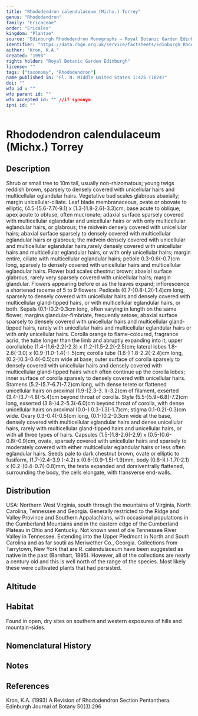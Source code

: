 ```yaml
---
title: "Rhododendron calendulaceum (Michx.) Torrey"
genus: "Rhododendron"
family: "Ericaceae"
order: "Ericales"
kingdom: "Plantae"
source: "Edinburgh Rhododendron Monographs – Royal Botanic Garden Edinburgh"
identifier: "https://data.rbge.org.uk/service/factsheets/Edinburgh_Rhododendron_Monographs.xhtml"
author: "Kron, K.A."
created: "1993"
rights holder: "Royal Botanic Garden Edinburgh"
license: ""
tags: ["taxonomy", "Rhododendron"]
name published in: "Fl. N. Middle United States 1:425 (1824)"
doi: ""
wfo id : ""
wfo parent id: ""
wfo accepted id: "" //if synonym                      
ipni id: ""
---
```


                       

# Rhododendron calendulaceum (Michx.) Torrey

## Description
Shrub or small tree to 10m tall, usually non-rhizomatous; young twigs reddish brown, sparsely to densely covered with unicellular hairs and multicellular eglandular hairs. Vegetative bud scales glabrous abaxially; margin unicellular-ciliate. Leaf blade membranaceous, ovate or obovate to elliptic, (4.5-)5.6-7.7(-9.1) x (1.3-)1.8-2.6(-3.3)cm; base acute to oblique; apex acute to obtuse, often mucronate; adaxial surface sparsely covered with multicellular eglandular and unicellular hairs or with only multicellular eglandular hairs, or glabrous; the midvein densely covered with unicellular hairs; abaxial surface sparsely to densely covered with multicellular eglandular hairs or glabrous; the midvein densely covered with unicellular and multicellular eglandular hairs,rarely densely covered with unicellular hairs and multicellular eglandular hairs, or with only unicellular hairs; margin entire, ciliate with multicellular eglandular hairs; petiole 0.3-0.6(-0.7)cm long, sparsely to densely covered with unicellular hairs and multicellular eglandular hairs. Flower bud scales chestnut brown; abaxial surface glabrous, rarely very sparsely covered with unicellular hairs; margin glandular. Flowers appearing before or as the leaves expand; inflorescence a shortened raceme of 5 to 9 flowers. Pedicels (0.7-)0.8-L2(-1.4)cm long, sparsely to densely covered with unicellular hairs and densely covered with multicellular gland-tipped hairs, or with multicellular eglandular hairs, or both. Sepals (0.1-)0.2-0.3cm long, often varying in length on the same flower; margins glandular-fimbriate, frequently setose; abaxial surface sparsely to densely covered with unicellular hairs and multicellular gland-tipped hairs, rarely with unicellular hairs and multicellular eglandular hairs or with only unicellular hairs. Corolla orange to flame-coloured, fragrance acrid, the tube longer than the limb and abruptly expanding into it; upper corollalobe (1.4-)1.6-2.2(-2.3) x (1.2-)1.5-2.2(-2.5)cm; lateral lobes 1.8-2.6(-3.0) x (0.9-)1.0-1.4(-l .5)cm; corolla tube (1.6-) 1.8-2.2(-2.4)cm long, (0.2-)0.3-0.4(-0.5)cm wide at base; outer surface of corolla sparsely to densely covered with unicellular hairs and densely covered with multicellular gland-tipped hairs which often continue up the corolla lobes; inner surface of corolla sparsely to densely covered with unicellular hairs. Stamens (5.2-)5.7-6.7(-7.2)cm long, with dense terete or flattened unicellular hairs on proximal (1.9-)2.3-3. l(-3.2)cm of filament, exserted (3.4-)3.7-4.8(-5.4)cm beyond throat of corolla. Style (5.5-)5.9~6.8(-7.2)cm long, exserted (3.8-)4.2-5.3(-6.0)cm beyond throat of corolla, with dense unicellular hairs on proximal (0.0-) 0.3-1.3(-1.7)cm; stigma 0.1-0.2(-0.3)cm wide. Ovary 0.3-0.4(-0.5)cm long, (0.1-)0.2-0.3cm wide at the base, densely covered with multicellular eglandular hairs and dense unicellular hairs, rarely with multicellular gland-tipped hairs and unicellular hairs, or with all three types of hairs. Capsules (1.5-)1.8-2.6(-2.9) x (0.5-)0.6-0.8(-0.9)cm, ovate, sparsely covered with unicellular hairs and sparsely to moderately covered with either multicellular eglandular hairs or less often eglandular hairs. Seeds pale to dark chestnut brown, ovate or elliptic to fusiform, (1.7-)2.4-3.9 (-4.2) x (0.6-)0.9-1.5(-1.9)mm, body (0.8-)l.l-1.7(-2.1) x (0.2-)0.4-0.7(-0.8)mm, the testa expanded and dorsiventrally flattened, surrounding the body, the cells elongate, with transverse end-walls.

## Distribution
USA: Northern West Virginia, south through the mountains of Virginia, North Carolina, Tennessee and Georgia. Generally restricted to the Ridge and Valley Province and Southern Appalachians, with occasional populations in the Cumberland Mountains and in the eastern edge of the Cumberland Plateau in Ohio and Kentucky. Not known west of die Tennessee River Valley in Tennessee. Extending into the Upper Piedmont in North and South Carolina and as far soutii as Meriwether Co., Georgia. Collections from Tarrytown, New York that are R. calendulaceum have been suggested as native in the past (Barnhart, 1895). However, all of the collections are nearly a century old and this is well north of the range of the species. Most likely these were cultivated plants that had persisted.

## Altitude


## Habitat
Found in open, dry sites on southern and western exposures of hills and mountain-sides.

## Nomenclatural History

                       
## Notes


## References

Kron, K.A. (1993) A Revision of Rhododendron Section Pentanthera. Edinburgh Journal of Botany 50(3):296
